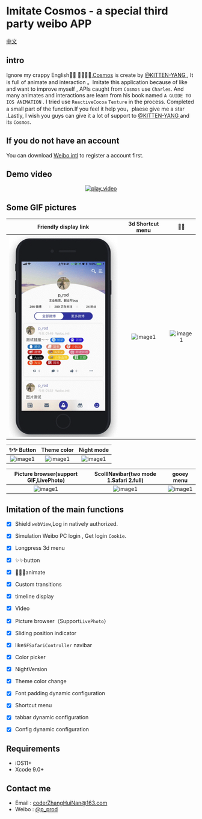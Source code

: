 # Imitate Cosmos - a special third party weibo APP

[中文](https://github.com/zhnnnnn/ZHNCosmos/blob/master/Chinese.md)

## intro
Ignore my crappy English🙂🙂 🙂🙂🙂🙂,[Cosmos](https://itunes.apple.com/cn/app/cosmos-%E5%88%AB%E5%85%B7%E4%B8%80%E6%A0%BC%E7%9A%84%E5%BE%AE%E5%8D%9A%E5%AE%A2%E6%88%B7%E7%AB%AF/id1260925935?l=en&mt=8) is create by [@KITTEN-YANG ](https://weibo.com/710312327?refer_flag=1001030101_&is_all=1), It is full of animate and interaction 。Imitate this application because of like and want to improve myself  , APIs  caught  from `Cosmos` use `Charles`. And many animates and interactions are learn from his book named `A GUIDE TO IOS ANIMATION` .  I tried use `ReactiveCocoa` `Texture` in the process. Completed a small part of the function.If you feel it help you，plaese give me a star .Lastly, I wish you guys can give it a lot of support to [@KITTEN-YANG ](https://weibo.com/710312327?refer_flag=1001030101_&is_all=1) and its `Cosmos`. 

## If you do not have an account
You can download [Weibo intl](https://itunes.apple.com/cn/app/weibo-intl/id1215210046?l=en&mt=8)  to register a account first.

## Demo video
<p align="center" href="http://www.baidu.com">
<a href="http://v.youku.com/v_show/id_XMzM2MDQzODExMg==.html?spm=a2h3j.8428770.3416059.1
" target="_blank"><img src="http://p39kh9bll.bkt.clouddn.com/play_video.png" alt="play_video" title="play_video" width="315" height="600"/>
</a>
</p>

## Some GIF pictures
| Friendly display link | 3d Shortcut menu | 🎉🎉 |
| :----:  | :----: | :----: |
| ![image1](https://github.com/zhnnnnn/ZHNCosmos_GIFs/blob/master/ranbow_link.gif?raw=true) | ![image1](https://github.com/zhnnnnn/ZHNCosmos_GIFs/blob/master/3dMenu.gif?raw=true) | ![image1](https://github.com/zhnnnnn/ZHNCosmos_GIFs/blob/master/firework.gif?raw=true) |

| ✨✨ Button |Theme color|Night mode |
| :----:  | :----: | :----: |
| ![image1](https://github.com/zhnnnnn/ZHNCosmos_GIFs/blob/master/shineBtn.gif?raw=true) | ![image1](https://github.com/zhnnnnn/ZHNCosmos_GIFs/blob/master/color_theme.gif?raw=true) | ![image1](https://github.com/zhnnnnn/ZHNCosmos_GIFs/blob/master/night_version.gif?raw=true) | 

| Picture browser(support GIF,LivePhoto) |ScolllNavibar(two mode 1.Safari 2.full) | gooey menu |
| :----:  | :----: | :----: |
| ![image1](https://github.com/zhnnnnn/ZHNCosmos_GIFs/blob/master/pic.gif?raw=true) | ![image1](https://github.com/zhnnnnn/ZHNCosmos_GIFs/blob/master/scroll_navibar.gif?raw=true) | ![image1](https://github.com/zhnnnnn/ZHNCosmos_GIFs/blob/master/goory_menu.gif?raw=true) |


## Imitation of the main functions
- [x] Shield `webView`,Log in natively authorized.
- [x] Simulation Weibo PC login , Get login `Cookie`.
- [x] Longpress 3d menu
- [x] ✨✨button
- [x] 🎉🎉🎉animate
- [x] Custom transitions
- [x] timeline display
- [x] Video
- [x] Picture browser（Support`LivePhoto`）
- [x] Sliding position indicator
- [x] like`SFSafariController` navibar
- [x] Color picker
- [x] NightVersion
- [x] Theme color change
- [x] Font padding dynamic configuration
- [x] Shortcut menu
- [x] tabbar dynamic configuration
- [x] Config dynamic configuration


## Requirements
-  iOS11+
-  Xcode 9.0+

## Contact me
- Email : coderZhangHuiNan@163.com
- Weibo : [@p_prod](https://www.weibo.com/6306281216/profile)



